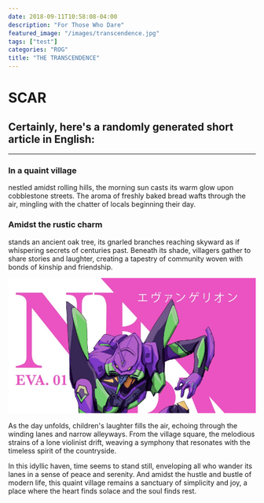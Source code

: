 ```yaml
---
date: 2018-09-11T10:58:08-04:00
description: "For Those Who Dare"
featured_image: "/images/transcendence.jpg"
tags: ["test"]
categories: "ROG"
title: "THE TRANSCENDENCE"
---
```

# SCAR



## Certainly, here's a randomly generated short article in English:

---

### In a quaint village 

nestled amidst rolling hills, the morning sun casts its warm glow upon cobblestone streets. The aroma of freshly baked bread wafts through the air, mingling with the chatter of locals beginning their day.



### Amidst the rustic charm 

stands an ancient oak tree, its gnarled branches reaching skyward as if whispering secrets of centuries past. Beneath its shade, villagers gather to share stories and laughter, creating a tapestry of community woven with bonds of kinship and friendship.

![s](/images/eva.jpg)



As the day unfolds, children's laughter fills the air, echoing through the winding lanes and narrow alleyways. From the village square, the melodious strains of a lone violinist drift, weaving a symphony that resonates with the timeless spirit of the countryside.

In this idyllic haven, time seems to stand still, enveloping all who wander its lanes in a sense of peace and serenity. And amidst the hustle and bustle of modern life, this quaint village remains a sanctuary of simplicity and joy, a place where the heart finds solace and the soul finds rest.
